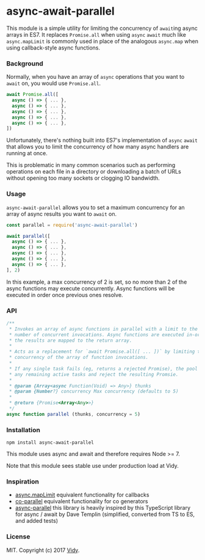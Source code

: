 # async-await-parallel

This module is a simple utility for limiting the concurrency of `await`ing async arrays in ES7. It replaces `Promise.all` when using `async` `await` much like `async.mapLimit` is commonly used in place of the analogous `async.map` when using callback-style async functions.

### Background

Normally, when you have an array of `async` operations that you want to `await` on, you would use `Promise.all`.

```javascript
await Promise.all([
  async () => { ... },
  async () => { ... },
  async () => { ... },
  async () => { ... },
  async () => { ... },
])
```

Unfortunately, there's nothing built into ES7's implementation of `async` `await` that allows you to limit the concurrency of how many async handlers are running at once.

This is problematic in many common scenarios such as performing operations on each file in a directory or downloading a batch of URLs without opening too many sockets or clogging IO bandwidth.

### Usage

`async-await-parallel` allows you to set a maximum concurrency for an array of async results you want to `await` on.

```javascript
const parallel = require('async-await-parallel')

await parallel([
  async () => { ... },
  async () => { ... },
  async () => { ... },
  async () => { ... },
  async () => { ... },
], 2)
```

In this example, a max concurrency of 2 is set, so no more than 2 of the async functions may execute concurrently. Async functions will be executed in order once previous ones resolve.

### API

```javascript
/**
 * Invokes an array of async functions in parallel with a limit to the maximum
 * number of concurrent invocations. Async functions are executed in-order and
 * the results are mapped to the return array.
 *
 * Acts as a replacement for `await Promise.all([ ... ])` by limiting the max
 * concurrency of the array of function invocations.
 *
 * If any single task fails (eg, returns a rejected Promise), the pool will drain
 * any remaining active tasks and reject the resulting Promsie.
 *
 * @param {Array<async Function(Void) => Any>} thunks
 * @param {Number?} concurrency Max concurrency (defaults to 5)
 *
 * @return {Promise<Array<Any>>}
 */
async function parallel (thunks, concurrency = 5)
```

### Installation

```
npm install async-await-parallel
```

This module uses async and await and therefore requires Node >= 7.

Note that this module sees stable use under production load at Vidy.

### Inspiration

* [async.mapLimit](http://caolan.github.io/async/) equivalent functionality for callbacks
* [co-parallel](https://github.com/tj/co-parallel) equivalent functionality for co generators
* [async-parallel](https://github.com/davetemplin/async-parallel) this library is heavily inspired by this TypeScript library for async / await by Dave Templin (simplified, converted from TS to ES, and added tests)

### License

MIT. Copyright (c) 2017 [Vidy](https://vidy.com).

